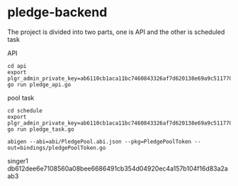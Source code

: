 # pledge-backend

The project is divided into two parts, one is API and the other is scheduled task

API

    cd api
    export plgr_admin_private_key=ab6110cb1aca11bc7460843326af7d620138e69a9c5117700125e68bc8911bd5
    go run pledge_api.go

pool task

    cd schedule
    export plgr_admin_private_key=ab6110cb1aca11bc7460843326af7d620138e69a9c5117700125e68bc8911bd5
    go run pledge_task.go


```
abigen --abi=abi/PledgePool.abi.json --pkg=PledgePoolToken --out=bindings/pledgePoolToken.go

```

singer1  db612dee6e7108560a08bee6686491cb354d04920ec4a157b104f16d83a2aab3